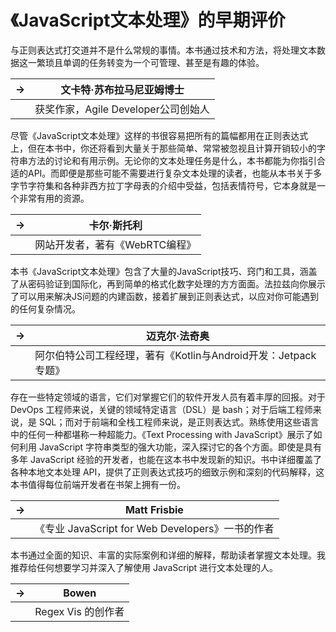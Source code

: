 # 《JavaScript文本处理》的早期评价

与正则表达式打交道并不是什么常规的事情。本书通过技术和方法，将处理文本数据这一繁琐且单调的任务转变为一个可管理、甚至是有趣的体验。

| → | 文卡特·苏布拉马尼亚姆博士 |
| --- | --- |
|  | 获奖作家，Agile Developer公司创始人 |

尽管《JavaScript文本处理》这样的书很容易把所有的篇幅都用在正则表达式上，但在本书中，你还将看到大量关于那些简单、常常被忽视且计算开销较小的字符串方法的讨论和有用示例。无论你的文本处理任务是什么，本书都能为你指引合适的API。而即便是那些可能不需要进行复杂文本处理的读者，也能从本书关于多字节字符集和各种非西方拉丁字母表的介绍中受益，包括表情符号，它本身就是一个非常有用的资源。

| → | 卡尔·斯托利 |
| --- | --- |
|  | 网站开发者，著有《WebRTC编程》 |

本书《JavaScript文本处理》包含了大量的JavaScript技巧、窍门和工具，涵盖了从密码验证到国际化，再到简单的格式化数字处理的方方面面。法拉兹向你展示了可以用来解决JS问题的内建函数，接着扩展到正则表达式，以应对你可能遇到的任何复杂情况。

| → | 迈克尔·法奇奥 |
| --- | --- |
|  | 阿尔伯特公司工程经理，著有《Kotlin与Android开发：Jetpack专题》 |

存在一些特定领域的语言，它们对掌握它们的软件开发人员有着丰厚的回报。对于 DevOps 工程师来说，关键的领域特定语言（DSL）是 bash；对于后端工程师来说，是 SQL；而对于前端和全栈工程师来说，是正则表达式。熟练使用这些语言中的任何一种都堪称一种超能力。《Text Processing with JavaScript》展示了如何利用 JavaScript 字符串类型的强大功能，深入探讨它的各个方面。即使是具有多年 JavaScript 经验的开发者，也能在这本书中发现新的知识。书中详细覆盖了各种本地文本处理 API，提供了正则表达式技巧的细致示例和深刻的代码解释，这本书值得每位前端开发者在书架上拥有一份。

| → | Matt Frisbie |
| --- | --- |
|  | 《专业 JavaScript for Web Developers》一书的作者 |

本书通过全面的知识、丰富的实际案例和详细的解释，帮助读者掌握文本处理。我推荐给任何想要学习并深入了解使用 JavaScript 进行文本处理的人。

| → | Bowen |
| --- | --- |
|  | Regex Vis 的创作者 |
